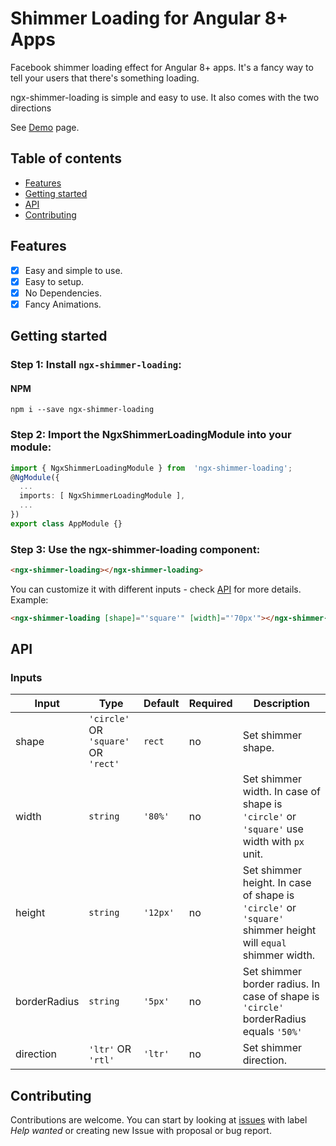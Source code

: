 # Shimmer Loading for Angular 8+ Apps

Facebook shimmer loading effect for Angular 8+ apps. It's a fancy way to tell your users that there's something loading.

ngx-shimmer-loading is simple and easy to use. It also comes with the two directions

See [Demo](https://ngx-shimmer-loading.stackblitz.io/) page.

## Table of contents

  * [Features](#features)
  * [Getting started](#getting-started)
  * [API](#api)
  * [Contributing](#contributing)

## Features
- [x] Easy and simple to use.
- [x] Easy to setup.
- [x] No Dependencies.
- [x] Fancy Animations.

## Getting started

### Step 1: Install `ngx-shimmer-loading`:

#### NPM
```shell
npm i --save ngx-shimmer-loading
```
### Step 2: Import the NgxShimmerLoadingModule into your module:
```ts
import { NgxShimmerLoadingModule } from  'ngx-shimmer-loading';
@NgModule({
  ...
  imports: [ NgxShimmerLoadingModule ],
  ...
})
export class AppModule {}
```

### Step 3: Use the ngx-shimmer-loading component:
```html
<ngx-shimmer-loading></ngx-shimmer-loading>
```
You can customize it with different inputs - check [API](#api) for more details.
Example:
```html
<ngx-shimmer-loading [shape]="'square'" [width]="'70px'"></ngx-shimmer-loading>
```

## API
### Inputs
| Input  | Type | Default | Required | Description |
| ------------- | ------------- | ------------- | ------------- | ------------- |
| shape | `'circle'`  OR  `'square'`  OR  `'rect'` | `rect` | no | Set shimmer shape. |
| width | `string` | `'80%'` | no | Set shimmer width. In case of shape is `'circle'` or `'square'` use width with `px` unit. |
| height | `string` | `'12px'` | no | Set shimmer height. In case of shape is `'circle'` or `'square'` shimmer height will `equal` shimmer width. |
| borderRadius | `string` | `'5px'` | no | Set shimmer border radius. In case of shape is `'circle'` borderRadius equals `'50%'` |
| direction | `'ltr'`  OR  `'rtl'` | `'ltr'` | no | Set shimmer direction. |


## Contributing

Contributions are welcome. You can start by looking at [issues](https://github.com/ahmedbeheiry/ngx-shimmer-loading/issues?q=is%3Aopen+is%3Aissue+label%3A%22help+wanted%22) with label *Help wanted*  or creating new Issue with proposal or bug report.